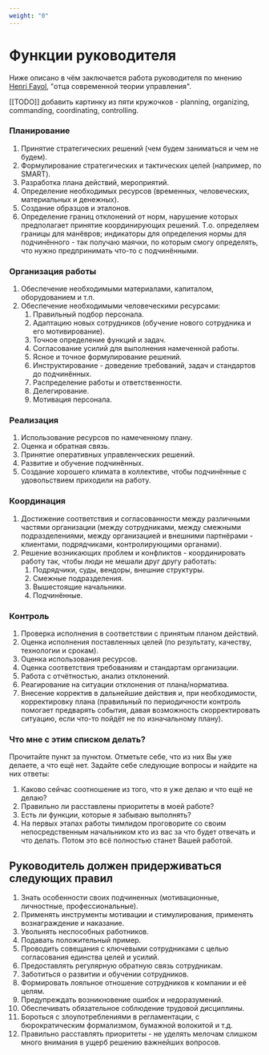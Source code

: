 ```yaml
---
weight: "0"
---
```

# Функции руководителя
Ниже описано в чём заключается работа руководителя по мнению [Henri Fayol](https://ru.wikipedia.org/wiki/Файоль,_Анри), "отца современной теории управления".

[[TODO]] добавить картинку из пяти кружочков - planning, organizing, commanding, coordinating, controlling.

### Планирование
1. Принятие стратегических решений (чем будем заниматься и чем не будем).
2. Формулирование стратегических и тактических целей (например, по SMART).
3. Разработка плана действий, мероприятий.
4. Определение необходимых ресурсов (временных, человеческих, материальных и денежных).
5. Создание образцов и эталонов.
6. Определение границ отклонений от норм, нарушение которых предполагает принятие координирующих решений. Т.о. определяем границы для манёвров; индикаторы для определения нормы для подчинённого - так получаю маячки, по которым смогу определять, что нужно предпринимать что-то с подчинёнными.

### Организация работы
1. Обеспечение необходимыми материалами, капиталом, оборудованием и т.п.
2. Обеспечение необходимыми человеческими ресурсами:
    1. Правильный подбор персонала.
    2. Адаптацию новых сотрудников (обучение нового сотрудника и его мотивирование).
    3. Точное определение функций и задач.
    4. Согласование усилий для выполнения намеченной работы.
    5. Ясное и точное формулирование решений.
    6. Инструктирование - доведение требований, задач и стандартов до подчинённых.
    7. Распределение работы и ответственности.
    8. Делегирование.
    9. Мотивация персонала.

### Реализация
1. Использование ресурсов по намеченному плану.
2. Оценка и обратная связь.
3. Принятие оперативных управленческих решений.
4. Развитие и обучение подчинённых.
5. Создание хорошего климата в коллективе, чтобы подчинённые с удовольствием приходили на работу.

### Координация
1. Достижение соответствия и согласованности между различными частями организации (между сотрудниками, между смежными подразделениями, между организацией и внешними партнёрами - клиентами, подрядчиками, контролирующими органами).
2. Решение возникающих проблем и конфликтов - координировать работу так, чтобы люди не мешали друг другу работать:
    1. Подрядчики, суды, вендоры, внешние структуры.
    2. Смежные подразделения.
    3. Вышестоящие начальники.
    4. Подчинённые.

### Контроль
1. Проверка исполнения в соответствии с принятым планом действий.
2. Оценка исполнения поставленных целей (по результату, качеству, технологии и срокам).
3. Оценка использования ресурсов.
4. Оценка соответствия требованиям и стандартам организации.
5. Работа с отчётностью, анализ отклонений.
6. Реагирование на ситуации отклонения от плана/норматива.
7. Внесение корректив в дальнейшие действия и, при необходимости, корректировку плана (правильный по периодичности контроль помогает предварять события, давая возможность скорректировать ситуацию, если что-то пойдёт не по изначальному плану).

### Что мне с этим списком делать?
Прочитайте пункт за пунктом. Отметьте себе, что из них Вы уже делаете, а что ещё нет. Задайте себе следующие вопросы и найдите на них ответы:

1. Каково сейчас соотношение из того, что я уже делаю и что ещё не делаю?
2. Правильно ли расставлены приоритеты в моей работе?
3. Есть ли функции, которые я забываю выполнять?
4. На первых этапах работы тимлидом проговорите со своим непосредственным начальником кто из вас за что будет отвечать и что делать. Потом это всё полностью станет Вашей работой.

## Руководитель должен придерживаться следующих правил
1. Знать особенности своих подчиненных (мотивационные, личностные, профессиональные).
2. Применять инструменты мотивации и стимулирования, применять вознаграждение и наказание.
3. Увольнять неспособных работников.
4. Подавать положительный пример.
5. Проводить совещания с ключевыми сотрудниками с целью согласования единства целей и усилий.
6. Предоставлять регулярную обратную связь сотрудникам.
7. Заботиться о развитии и обучении сотрудников.
8. Формировать лояльное отношение сотрудников к компании и её целям.
9. Предупреждать возникновение ошибок и недоразумений.
10. Обеспечивать обязательное соблюдение трудовой дисциплины.
11. Бороться с злоупотреблениями в регламентации, с бюрократическим формализмом, бумажной волокитой и т.д.
12. Правильно расставлять приоритеты - не уделять мелочам слишком много внимания в ущерб решению важнейших вопросов.